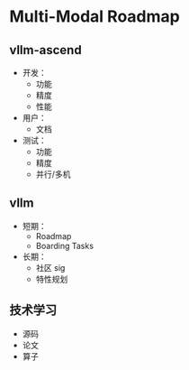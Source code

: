 # Multi-Modal Roadmap

## vllm-ascend

- 开发：
  - 功能
  - 精度
  - 性能
- 用户：
  - 文档
- 测试：
  - 功能
  - 精度
  - 并行/多机

## vllm

- 短期：
  - Roadmap
  - Boarding Tasks
- 长期：
  - 社区 sig
  - 特性规划

## 技术学习

- 源码
- 论文
- 算子
